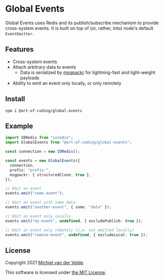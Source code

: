 # Global Events

Global Events uses Redis and its publish/subscribe mechanism to provide
cross-system events. It is built on top of (or, rather, into) node's default
`EventEmitter`.

## Features

- Cross-system events
- Attach arbitrary data to events
  - Data is serialized by [msgpackr](https://github.com/kriszyp/msgpackr) for
    lightning-fast and light-weight payloads
- Ability to emit an event only locally, or only remotely

## Install

```
npm i @art-of-coding/global-events
```

## Example

```typescript
import IORedis from "ioredis";
import GlobalEvents from "@art-of-coding/global-events";

const connection = new IORedis();

const events = new GlobalEvents({
  connection,
  prefix: "prefix:",
  msgpackr: { structuredClone: true },
});

// Emit an event
events.emit("some-event");

// Emit an event with some data
events.emit("another-event", { some: "data" });

// Emit an event only locally
events.emit("my-event", undefined, { excludePublish: true });

// Emit an event only remotely (i.e. not emitted locally)
events.emit("remote-event", undefined, { excludeLocal: true });
```

## License

Copyright 2021 [Michiel van der Velde](https://michielvdvelde.nl).

This software is licensed under [the MIT License](LICENSE).
